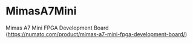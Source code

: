 # MimasA7Mini
Mimas A7 Mini FPGA Development Board (https://numato.com/product/mimas-a7-mini-fpga-development-board/)
